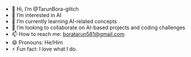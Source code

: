 - 👋 Hi, I’m @TarunBora-glitch
- 👀 I’m interested in AI
- 🌱 I’m currently learning AI-related concepts
- 💞️ I’m looking to collaborate on AI-based projects and coding challenges
- 📫 How to reach me: boratarun581@gmail.com
- 😄 Pronouns: He/Him
- ⚡ Fun fact: I love what I do.

<!---
TarunBora-glitch/TarunBora-glitch is a ✨ special ✨ repository because its `README.md` (this file) appears on your GitHub profile.
You can click the Preview link to take a look at your changes.
--->
